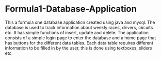 # Formula1-Database-Application

This a formula one database application created using java and mysql. The database is used to track information about weekly races, drivers, circuits etc.
It has simple functions of insert, update and delete.
The application consists of a simple login page to enter the database and a home page that has buttons for the different data tables.
Each data table requires different information to be filled in by the user, this is done using textboxes, sliders etc.


